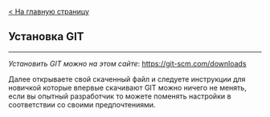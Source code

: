 [< На главную страницу](readme.md)
## **Установка GIT**
---
*Установить GIT можно на этом сайте*: https://git-scm.com/downloads

Далее открываете свой скаченный файл и следуете инструкции для новичкой которые впервые скачивают GIT можно ничего не менять, если вы опытный разработчик то можете поменять настройки в соответствии со своими предпочтениями.